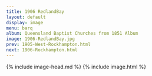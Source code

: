 ```yaml
---
title: 1906 RedlandBay
layout: default
display: image
menu: barq
album: Queensland Baptist Churches from 1851 Album
image: 1906-RedlandBay.jpg
prev: 1905-West-Rockhampton.html
next: 1906-Rockhampton.html
---
```

{% include image-head.md %}
{% include image.html %}